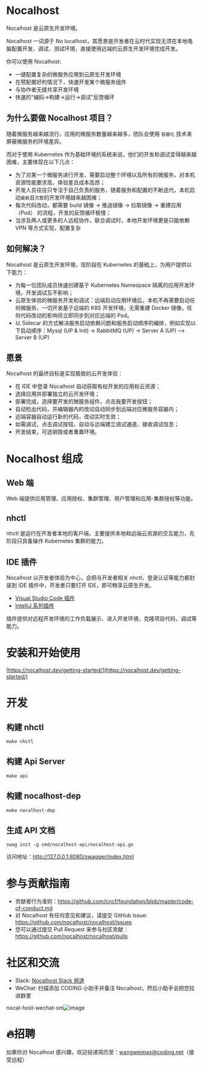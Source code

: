 # Nocalhost

Nocalhost 是云原生开发环境。

Nocalhost 一词源于 No localhost，其愿景是开发者在云时代实现无须在本地电脑配置开发、调试、测试环境，直接使用远端的云原生开发环境完成开发。

你可以使用 Nocalhost:

- 一键配置复杂的微服务应用到云原生开发环境
- 在预配置好的情况下，快速开发某个微服务组件
- 与协作者无缝共享开发环境
- 快速的“编码->构建->运行->调试”反馈循环


## 为什么要做 Nocalhost 项目？
随着微服务越来越流行，应用的微服务数量越来越多，团队会使用 `容器化` 技术来屏蔽微服务的环境差异。

而对于使用 Kubernetes 作为基础环境的系统来说，他们的开发和调试变得越来越困难，主要体现在以下几点：

- 为了对某一个微服务进行开发，需要启动整个环境以及所有的微服务，对本机资源性能要求高，体验差且成本高昂；
- 开发人员往往只专注于自己负责的服务，随着服务和配置的不断迭代，本机启动`最新`且`完整`的开发环境越来越困难；
- 每次代码改动，都需要 build 镜像 -> 推送镜像 -> 拉取镜像 -> 重建应用（Pod） 的流程，开发的反馈循环极慢；
- 当涉及两人或更多的人远程协作，联合调试时，本地开发环境更是只能依赖 VPN 等方式实现，配置复杂

## 如何解决？
Nocalhost 是云原生开发环境，现阶段在 Kubernetes 的基础上，为用户提供以下能力：
* 为每一位团队成员快速创建基于 Kubernetes Namespace 隔离的应用开发环境，开发调试互不影响；
* 云原生体验的微服务开发和调试：远端启动应用环境后，本机不再需要启动任何微服务，一切开发基于远端的 K8S 开发环境，无需重建 Docker 镜像，任何代码改动的影响将立即同步到对应远端的 Pod。
* 以 Sidecar 的方式解决服务启动依赖问题和服务启动顺序的编排，例如实现以下启动顺序：Mysql (UP & Init) -> RabbitMQ (UP) -> Server A (UP) —> Server B (UP)

## 愿景
Nocalhost 的最终目标是实现极致的云开发体验：

* 在 IDE 中登录 Nocalhost 自动获取有权开发的应用和云资源；
* 选择应用并部署独立的云开发环境；
* 部署完成，选择要开发的微服务组件，点击我要开发按钮；
* 自动检出代码，并编辑器内的改动自动同步到远端对应微服务容器内；
* 远端容器自动运行新的代码，改动实时生效；
* 如需调试，点击调试按钮，自动与远端建立调试通道，接收调试信息；
* 开发结束，可选销毁或者重置环境。

# Nocalhost 组成
## Web 端
Web 端提供应用管理、应用授权、集群管理、用户管理和应用-集群授权等功能。

## nhctl
nhctl 是运行在开发者本地的客户端，主要提供本地和远端云资源的交互能力，先阶段只具备操作 Kubernetes 集群的能力。

## IDE 插件

Nocalhost 以开发者体验为中心，会把与开发者相关 nhctl，登录认证等能力都封装到 IDE 插件中，开发者只要打开 IDE，即可畅享云原生开发。

- [Visual Studio Code 插件](https://marketplace.visualstudio.com/items?itemName=nocalhost.nocalhost)
- [IntelliJ 系列插件](https://plugins.jetbrains.com/plugin/16058-nocalhost)

插件提供对远程开发环境的工作负载展示、进入开发环境，克隆项目代码，调试等能力。

# 安装和开始使用

[https://nocalhost.dev/getting-started/](https://nocalhost.dev/getting-started/)

# 开发

## 构建 nhctl

```
make nhctl
```

## 构建 Api Server

```
make api
```

## 构建 nocalhost-dep

```
make nocalhost-dep
```

## 生成 API 文档
```
swag init -g cmd/nocalhost-api/nocalhost-api.go
```
访问地址：http://127.0.0.1:8080/swagger/index.html

# 参与贡献指南

- 贡献者行为准则：https://github.com/cncf/foundation/blob/master/code-of-conduct.md
- 对 Nocalhost 有任何意见和建议，请提交 GitHub Issue: https://github.com/nocalhost/nocalhost/issues
- 您可以通过提交 Pull Request 来参与社区贡献：https://github.com/nocalhost/nocalhost/pulls

# 社区和交流

* Slack: [Nocalhost Slack 频道](https://nocalhost.slack.com/)
* WeChat: 扫描添加 CODING 小助手并备注 Nocalhost，然后小助手会把您拉进群里

nocal-host-wechat-sm![image](https://user-images.githubusercontent.com/3713305/119478317-4c64ba80-bd82-11eb-83ef-3f787fe1c71f.png)

# 🔥招聘

如果你对 Nocalhost 感兴趣，欢迎投递简历至：wangweimax@coding.net（接受远程）
